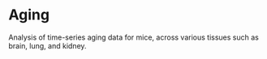 # Aging

Analysis of time-series aging data for mice, across various tissues such as brain, lung, and kidney.
